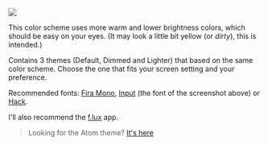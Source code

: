 ![](http://i.imgur.com/ijebw2R.png)

This color scheme uses more warm and lower brightness colors, which should be easy on your eyes. (It may look a little bit yellow (or *dirty*), this is intended.)

Contains 3 themes (Default, Dimmed and Lighter) that based on the same color scheme. Choose the one that fits your screen setting and your preference.

Recommended fonts: [Fira Mono](https://mozilla.github.io/Fira/), [Input](http://input.fontbureau.com/) (the font of the screenshot above) or [Hack](https://github.com/chrissimpkins/Hack).

I'll also recommend the [f.lux](https://justgetflux.com/) app.

> Looking for the Atom theme? [It's here](https://atom.io/packages/codincat-theme)
